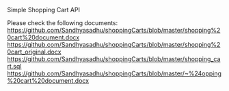 Simple Shopping Cart API

Please check the following documents:
https://github.com/Sandhyasadhu/shoppingCarts/blob/master/shopping%20cart%20document.docx
https://github.com/Sandhyasadhu/shoppingCarts/blob/master/shopping%20cart_original.docx
https://github.com/Sandhyasadhu/shoppingCarts/blob/master/shopping_cart.sql
https://github.com/Sandhyasadhu/shoppingCarts/blob/master/~%24opping%20cart%20document.docx

